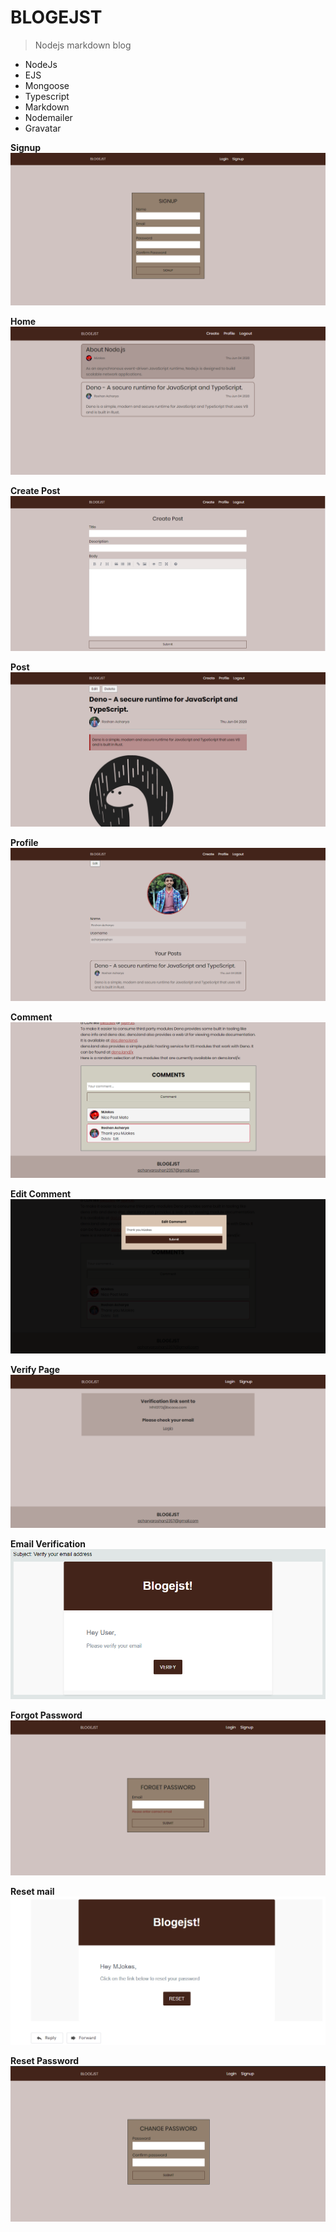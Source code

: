 # BLOGEJST

> Nodejs markdown blog

- NodeJs
- EJS
- Mongoose
- Typescript
- Markdown
- Nodemailer
- Gravatar

**Signup**
![Signup](/screenshots/signup.png)

**Home**
![Home Page](/screenshots/home.png)

**Create Post**
![Create](/screenshots/create.png)

**Post**
![Blog](/screenshots/blog.png)

**Profile**
![Profile](/screenshots/profile.png)

**Comment**
![Comment](/screenshots/comment.png)

**Edit Comment**
![Edit Comment](./screenshots/editcomment.png)

**Verify Page**
![Verify](./screenshots/verify-page.png)

**Email Verification**
![Email](./screenshots/verify-mail.png)

**Forgot Password**
![FORGOT](./screenshots/forget-page.png)

**Reset mail**
![FORGOT](./screenshots/reset-email.png)

**Reset Password**
![RESET](./screenshots/reset-page.png)
